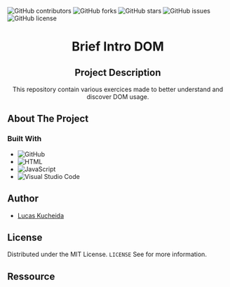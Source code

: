 ![GitHub contributors](https://img.shields.io/github/contributors/MrLkuch/Brief-Intro-DOM.github.io?style=for-the-badge)
![GitHub forks](https://img.shields.io/github/forks/MrLkuch/Brief-Intro-DOM.github.io?style=for-the-badge)
![GitHub stars](https://img.shields.io/github/stars/MrLkuch/Brief-Intro-DOM.github.io?style=for-the-badge)
![GitHub issues](https://img.shields.io/github/issues/MrLkuch/Brief-Intro-DOM.github.io?style=for-the-badge)
![GitHub license](https://img.shields.io/github/license/MrLkuch/Brief-Intro-DOM.github.io?style=for-the-badge)

<h1 align="center">Brief Intro DOM</h1>

<div align="center">

## Project Description

This repository contain various exercices made to better understand and
discover DOM usage.

</div>

## About The Project

### Built With

- ![GitHub](https://img.shields.io/badge/github-%23121011.svg?style=for-the-badge&logo=github&logoColor=white)
- ![HTML](https://img.shields.io/badge/HTML5-E34F26?style=for-the-badge&logo=html5&logoColor=white)
- ![JavaScript](https://img.shields.io/badge/JavaScript-323330?style=for-the-badge&logo=javascript&logoColor=F7DF1E)
- ![Visual Studio Code](https://img.shields.io/badge/Visual%20Studio%20Code-0078d7.svg?style=for-the-badge&logo=visual-studio-code&logoColor=white)


## Author
- [Lucas Kucheida](https://github.com/MrLkuch)
## License

Distributed under the MIT License. `LICENSE` See for more information.

## Ressource
